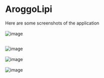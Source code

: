 # AroggoLipi
Here are some screenshots of the application <br>
<br>
![image](https://user-images.githubusercontent.com/45464612/194613414-02b99e9b-640e-442e-9486-fe0d1634a88c.png)
<br>

<br>![image](https://user-images.githubusercontent.com/45464612/194613543-05282b5b-ebd3-4fee-b402-1f43acadf20b.png)
<br>
<br>![image](https://user-images.githubusercontent.com/45464612/194614136-f7eba5b3-ab58-4aca-8703-8165d90abe31.png)
<br>
<br>![image](https://user-images.githubusercontent.com/45464612/194614214-fb30e451-6404-4741-8999-17a2ca110956.png)
<br>
